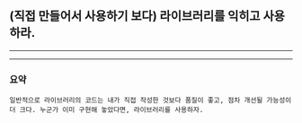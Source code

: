 ## (직접 만들어서 사용하기 보다) 라이브러리를 익히고 사용하라.

---




---
### 요약
`
일반적으로 라이브러리의 코드는 내가 직접 작성한 것보다 품질이 좋고, 점차 개선될 가능성이
더 크다. 누군가 이미 구현해 놓았다면, 라이브러리를 사용하자.
`